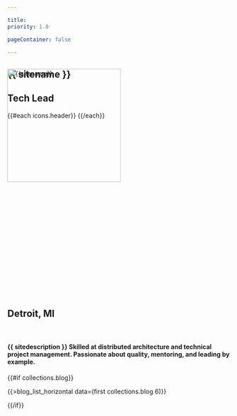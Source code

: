```yaml
---

title:
priority: 1.0

pageContainer: false

---
```


<section class="d-flex flex-column position-relative text-center w-100 vh-100 navbar-nspacer text-shadow-sm">
    <div class="container my-auto p-4">
        <h1 class="display-1">{{ sitename }}</h1>
        <h2>Tech Lead</h2>
        <p class="h1 mt-5">
            {{#each icons.header}}
                <a href="{{link}}" {{#if title}}title="{{title}}"{{/if}} class="text-dark text-decoration-none">
                    <span class="fa-stack align-top">
                        <i class="fal fa-circle fa-stack-2x"></i>
                        <i class="{{icon}} fa-stack-1x"></i>
                    </span>
                </a>
            {{/each}}
        </p>
    </div>
    <div class="mouse-scroll position-absolute r-3 b-3 r-md-5 b-md-5"><div><div></div></div></div>
</section>

<section id="summary" class="d-flex flex-column text-center w-100 bg-light">
    <div class="position-absolute w-100 text-center" style="transform:translate(0%,-50%)">
        <a href="#" onclick="scrollToCenter('#summary'); return false;">
            <img src="{{gravatar.main}}?r=g&d=mp&s=512" alt="{{sitename}}" class="mw-50 rounded-circle img-thumbnail bg-dark border-dark" style="width:256px;">
        </a>
    </div>
    <div style="height:128px; max-height:20vw;">&nbsp;</div> <!-- 256px/2 Gravatar spacer -->
    <div class="container mw-md-md my-6 mx-auto">
        <h2>
            <i class="far fa-map-marker-alt"></i>
            Detroit, MI
        </h2>
        <br>
        <h4>
            {{ sitedescription }}
            Skilled at distributed architecture and technical project management.
            Passionate about quality, mentoring, and leading by example.
        </h4>
    </div>
</section>

{{#if collections.blog}}<section class="container-xl py-3 py-md-4 py-lg-5 markdown">
    {{>blog_list_horizontal data=(first collections.blog 6)}}
</section>{{/if}}
